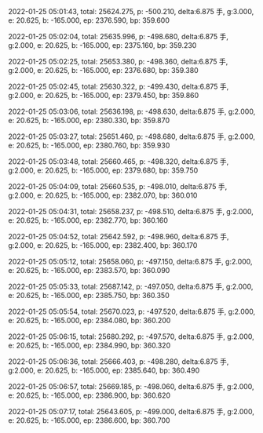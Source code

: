 2022-01-25 05:01:43, total: 25624.275, p: -500.210, delta:6.875 手, g:3.000, e: 20.625, b: -165.000, ep: 2376.590, bp: 359.600

2022-01-25 05:02:04, total: 25635.996, p: -498.680, delta:6.875 手, g:2.000, e: 20.625, b: -165.000, ep: 2375.160, bp: 359.230

2022-01-25 05:02:25, total: 25653.380, p: -498.360, delta:6.875 手, g:2.000, e: 20.625, b: -165.000, ep: 2376.680, bp: 359.380

2022-01-25 05:02:45, total: 25630.322, p: -499.430, delta:6.875 手, g:2.000, e: 20.625, b: -165.000, ep: 2379.450, bp: 359.860

2022-01-25 05:03:06, total: 25636.198, p: -498.630, delta:6.875 手, g:2.000, e: 20.625, b: -165.000, ep: 2380.330, bp: 359.870

2022-01-25 05:03:27, total: 25651.460, p: -498.680, delta:6.875 手, g:2.000, e: 20.625, b: -165.000, ep: 2380.760, bp: 359.930

2022-01-25 05:03:48, total: 25660.465, p: -498.320, delta:6.875 手, g:2.000, e: 20.625, b: -165.000, ep: 2379.680, bp: 359.750

2022-01-25 05:04:09, total: 25660.535, p: -498.010, delta:6.875 手, g:2.000, e: 20.625, b: -165.000, ep: 2382.070, bp: 360.010

2022-01-25 05:04:31, total: 25658.237, p: -498.510, delta:6.875 手, g:2.000, e: 20.625, b: -165.000, ep: 2382.770, bp: 360.160

2022-01-25 05:04:52, total: 25642.592, p: -498.960, delta:6.875 手, g:2.000, e: 20.625, b: -165.000, ep: 2382.400, bp: 360.170

2022-01-25 05:05:12, total: 25658.060, p: -497.150, delta:6.875 手, g:2.000, e: 20.625, b: -165.000, ep: 2383.570, bp: 360.090

2022-01-25 05:05:33, total: 25687.142, p: -497.050, delta:6.875 手, g:2.000, e: 20.625, b: -165.000, ep: 2385.750, bp: 360.350

2022-01-25 05:05:54, total: 25670.023, p: -497.520, delta:6.875 手, g:2.000, e: 20.625, b: -165.000, ep: 2384.080, bp: 360.200

2022-01-25 05:06:15, total: 25680.292, p: -497.570, delta:6.875 手, g:2.000, e: 20.625, b: -165.000, ep: 2384.990, bp: 360.320

2022-01-25 05:06:36, total: 25666.403, p: -498.280, delta:6.875 手, g:2.000, e: 20.625, b: -165.000, ep: 2385.640, bp: 360.490

2022-01-25 05:06:57, total: 25669.185, p: -498.060, delta:6.875 手, g:2.000, e: 20.625, b: -165.000, ep: 2386.900, bp: 360.620

2022-01-25 05:07:17, total: 25643.605, p: -499.000, delta:6.875 手, g:2.000, e: 20.625, b: -165.000, ep: 2386.600, bp: 360.700